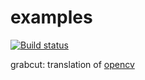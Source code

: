 # examples
[![Build status](https://ci.appveyor.com/api/projects/status/github/wukgdu/follow-my-heart?svg=true)](https://ci.appveyor.com/project/wukgdu/follow-my-heart/branch/master)

grabcut: translation of [opencv](https://github.com/opencv/opencv/blob/master/modules/imgproc/src/grabcut.cpp)